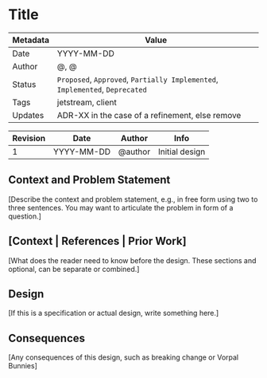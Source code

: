 # Title

| Metadata | Value                                                                        |
|----------|------------------------------------------------------------------------------|
| Date     | YYYY-MM-DD                                                                   |
| Author   | @<github user>, @<github user>                                               |
| Status   | `Proposed`, `Approved`, `Partially Implemented`, `Implemented`, `Deprecated` |
| Tags     | jetstream, client                                                            |
| Updates  | ADR-XX in the case of a refinement, else remove                              |

| Revision | Date       | Author  | Info           |
|----------|------------|---------|----------------|
| 1        | YYYY-MM-DD | @author | Initial design |

## Context and Problem Statement

[Describe the context and problem statement, e.g., in free form using two to three sentences. You may want to articulate the problem in form of a question.]

## [Context | References | Prior Work]

[What does the reader need to know before the design. These sections and optional, can be separate or combined.]

## Design

[If this is a specification or actual design, write something here.]

## Consequences

[Any consequences of this design, such as breaking change or Vorpal Bunnies]
